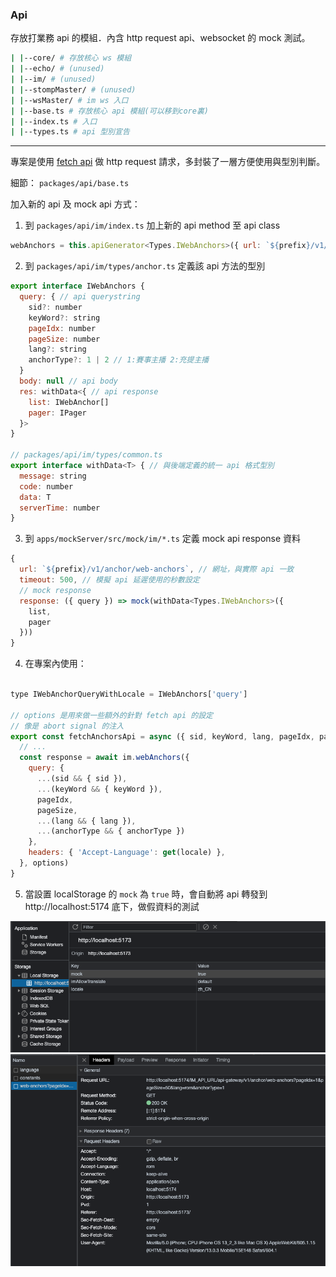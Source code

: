 ### Api

存放打業務 api 的模組．內含 http request api、websocket 的 mock 測試。

```bash
| |--core/ # 存放核心 ws 模組
| |--echo/ # (unused)
| |--im/ # (unused)
| |--stompMaster/ # (unused)
| |--wsMaster/ # im ws 入口
| |--base.ts # 存放核心 api 模組(可以移到core裏)
| |--index.ts # 入口
| |--types.ts # api 型別宣告
```

---

專案是使用 [fetch api](https://developer.mozilla.org/zh-TW/docs/Web/API/Fetch_API/Using_Fetch) 做 http request 請求，多封裝了一層方便使用與型別判斷。

細節： `packages/api/base.ts`

加入新的 api 及 mock api 方式：

1. 到 `packages/api/im/index.ts` 加上新的 api method 至 api class
```javascript
webAnchors = this.apiGenerator<Types.IWebAnchors>({ url: `${prefix}/v1/anchor/web-anchors` })
```
2. 到 `packages/api/im/types/anchor.ts` 定義該 api 方法的型別
```javascript
export interface IWebAnchors {
  query: { // api querystring
    sid?: number
    keyWord?: string
    pageIdx: number
    pageSize: number
    lang?: string
    anchorType?: 1 | 2 // 1:賽事主播 2:充提主播
  }
  body: null // api body
  res: withData<{ // api response
    list: IWebAnchor[]
    pager: IPager
  }>
}

// packages/api/im/types/common.ts
export interface withData<T> { // 與後端定義的統一 api 格式型別
  message: string
  code: number
  data: T
  serverTime: number
}
```

3. 到 `apps/mockServer/src/mock/im/*.ts` 定義 mock api response 資料
```javascript
{
  url: `${prefix}/v1/anchor/web-anchors`, // 網址，與實際 api 一致
  timeout: 500, // 模擬 api 延遲使用的秒數設定
  // mock response
  response: ({ query }) => mock(withData<Types.IWebAnchors>({
    list,
    pager
  }))
}
```

4. 在專案內使用：
```javascript

type IWebAnchorQueryWithLocale = IWebAnchors['query']

// options 是用來做一些額外的針對 fetch api 的設定
// 像是 abort signal 的注入
export const fetchAnchorsApi = async ({ sid, keyWord, lang, pageIdx, pageSize, anchorType }: IWebAnchorQueryWithLocale, options?: any) => {
  // ...
  const response = await im.webAnchors({
    query: {
      ...(sid && { sid }),
      ...(keyWord && { keyWord }),
      pageIdx,
      pageSize,
      ...(lang && { lang }),
      ...(anchorType && { anchorType })
    },
    headers: { 'Accept-Language': get(locale) },
  }, options)
}
```

5. 當設置 localStorage 的 `mock` 為 `true` 時，會自動將 api 轉發到 http://localhost:5174 底下，做假資料的測試

![mock-setting](./images/mock-setting.png)
![mock-api](./images/mock-api.png)
